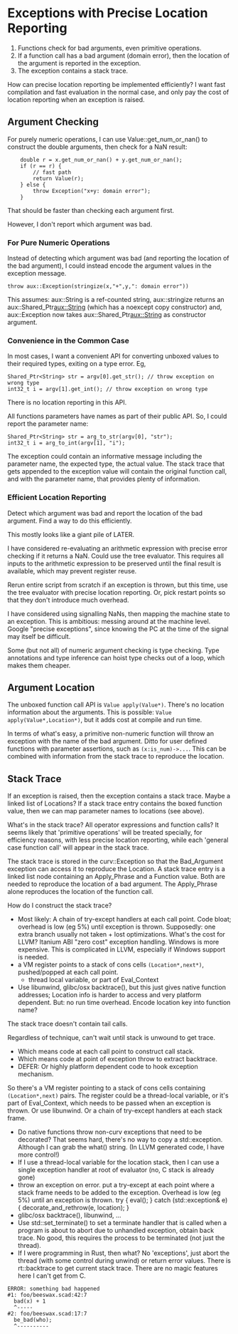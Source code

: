 # Exceptions with Precise Location Reporting

1. Functions check for bad arguments, even primitive operations.
2. If a function call has a bad argument (domain error),
   then the location of the argument is reported in the exception.
3. The exception contains a stack trace.

How can precise location reporting be implemented efficiently?
I want fast compilation and fast evaluation in the normal case,
and only pay the cost of location reporting when an exception is raised.

## Argument Checking
For purely numeric operations, I can use Value::get_num_or_nan()
to construct the double arguments, then check for a NaN result:
```
    double r = x.get_num_or_nan() + y.get_num_or_nan();
    if (r == r) {
        // fast path
        return Value(r);
    } else {
        throw Exception("x+y: domain error");
    }
```
That should be faster than checking each argument first.

However, I don't report which argument was bad.

### For Pure Numeric Operations
Instead of detecting which argument was bad
(and reporting the location of the bad argument),
I could instead encode the argument values in the exception message.
```
throw aux::Exception(stringize(x,"+",y,": domain error"))
```
This assumes: aux::String is a ref-counted string,
aux::stringize returns an aux::Shared_Ptr<aux::String>
(which has a noexcept copy constructor)
and, aux::Exception now takes aux::Shared_Ptr<aux::String>
as constructor argument.

### Convenience in the Common Case
In most cases, I want a convenient API for converting unboxed values to
their required types, exiting on a type error.
Eg,
```
Shared_Ptr<String> str = argv[0].get_str(); // throw exception on wrong type
int32_t i = argv[1].get_int(); // throw exception on wrong type
```

There is no location reporting in this API.

All functions parameters have names as part of their public API.
So, I could report the parameter name:
```
Shared_Ptr<String> str = arg_to_str(argv[0], "str");
int32_t i = arg_to_int(argv[1], "i");
```

The exception could contain an informative message including the parameter
name, the expected type, the actual value. The stack trace that gets appended
to the exception value will contain the original function call, and with the
parameter name, that provides plenty of information.

### Efficient Location Reporting
Detect which argument was bad
and report the location of the bad argument.
Find a way to do this efficiently.

This mostly looks like a giant pile of LATER.

I have considered re-evaluating an arithmetic expression with
precise error checking if it returns a NaN. Could use the tree evaluator.
This requires all inputs to the arithmetic expression to be preserved until
the final result is available, which may prevent register reuse.

Rerun entire script from scratch if an exception is thrown, but this time,
use the tree evaluator with precise location reporting.
Or, pick restart points so that they don't introduce much overhead.

I have considered using signalling NaNs, then mapping the machine state
to an exception. This is ambitious: messing around at the machine level.
Google "precise exceptions", since knowing the PC at the time of the signal
may itself be difficult.

Some (but not all) of numeric argument checking is type checking.
Type annotations and type inference can hoist type checks out of a loop,
which makes them cheaper.

## Argument Location
The unboxed function call API is `Value apply(Value*)`.
There's no location information about the arguments.
This is possible: `Value apply(Value*,Location*)`,
but it adds cost at compile and run time.

In terms of what's easy, a primitive non-numeric function will throw
an exception with the name of the bad argument.
Ditto for user defined functions with parameter assertions,
such as `(x:is_num)->...`.
This can be combined with information from the stack trace
to reproduce the location.

## Stack Trace
If an exception is raised, then the exception contains a stack trace.
Maybe a linked list of Locations?
If a stack trace entry contains the boxed function value, then
we can map parameter names to locations (see above).

What's in the stack trace?
All operator expressions and function calls?
It seems likely that 'primitive operations' will be treated specially,
for efficiency reasons, with less precise location reporting,
while each 'general case function call' will appear in the stack trace.

The stack trace is stored in the curv::Exception so that the Bad_Argument
exception can access it to reproduce the Location.
A stack trace entry is a linked list node containing an Apply_Phrase
and a Function value. Both are needed to reproduce the location of a bad
argument. The Apply_Phrase alone reproduces the location of the function call.

How do I construct the stack trace?
* Most likely: A chain of try-except handlers at each call point.
  Code bloat; overhead is low (eg 5%) until exception is thrown.
  Supposedly: one extra branch usually not taken + lost optimizations.
  What's the cost for LLVM? Itanium ABI "zero cost" exception handling.
  Windows is more expensive. This is complicated in LLVM, especially if
  Windows support is needed.
* a VM register points to a stack of cons cells `(Location*,next*)`,
  pushed/popped at each call point.
  * thread local variable, or part of Eval_Context
* Use libunwind, glibc/osx backtrace(), but this just gives native function
  addresses; Location info is harder to access and very platform dependent.
  But: no run time overhead. Encode location key into function name?

The stack trace doesn't contain tail calls.

Regardless of technique, can't wait until stack is unwound to get trace.
* Which means code at each call point to construct call stack.
* Which means code at point of exception throw to extract backtrace.
* DEFER: Or highly platform dependent code to hook exception mechanism.

So there's a VM register pointing to a stack of cons cells
containing `(Location*,next)` pairs. The register could be a thread-local
variable, or it's part of Eval_Context, which needs to be passed when an
exception is thrown. Or use libunwind. Or a chain of try-except handlers
at each stack frame.
* Do native functions throw non-curv exceptions that need to be decorated?
  That seems hard, there's no way to copy a std::exception. Although I can
  grab the what() string. (In LLVM generated code, I have more control!)
* If I use a thread-local variable for the location stack, then I can use
  a single exception handler at root of evaluator (no, C stack is already gone)
* throw an exception on error. put a try-except at each point where a stack
  frame needs to be added to the exception. Overhead is low (eg 5%) until
  an exception is thrown.
    try {
        eval();
    } catch (std::exception& e) {
        decorate_and_rethrow(e, location);
    }
* glibc/osx backtrace(), libunwind, ...
* Use std::set_terminate() to set a terminate handler that is called when
  a program is about to abort due to unhandled exception, obtain back trace.
  No good, this requires the process to be terminated (not just the thread).
* If I were programming in Rust, then what? No 'exceptions', just abort the
  thread (with some control during unwind) or return error values.
  There is rt::backtrace to get current stack trace. There are no magic
  features here I can't get from C.

```
ERROR: something bad happened
#1: foo/beeswax.scad:42:7
  bad(x) + 1
  ^-----
#2: foo/beeswax.scad:17:7
  be_bad(who);
  ^----------
```
